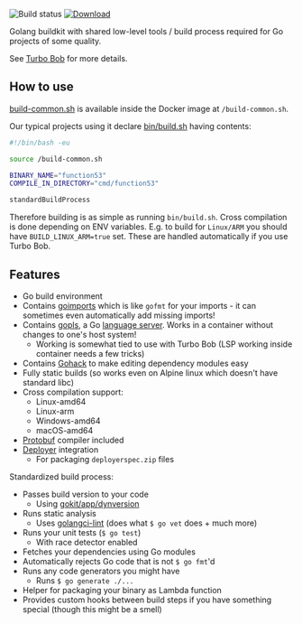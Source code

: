 ![Build status](https://github.com/function61/buildkit-golang/workflows/Build/badge.svg)
[![Download](https://img.shields.io/docker/pulls/fn61/buildkit-golang.svg?style=for-the-badge)](https://hub.docker.com/r/fn61/buildkit-golang/)

Golang buildkit with shared low-level tools / build process required for Go projects of some quality.

See [Turbo Bob](https://github.com/function61/turbobob) for more details.


How to use
----------

[build-common.sh](build-common.sh) is available inside the Docker image at `/build-common.sh`.

Our typical projects using it declare
[bin/build.sh](https://github.com/function61/function53/blob/master/bin/build.sh) having contents:

```bash
#!/bin/bash -eu

source /build-common.sh

BINARY_NAME="function53"
COMPILE_IN_DIRECTORY="cmd/function53"

standardBuildProcess
```

Therefore building is as simple as running `bin/build.sh`. Cross compilation is done depending on
ENV variables. E.g. to build for `Linux/ARM` you should have `BUILD_LINUX_ARM=true` set. These are
handled automatically if you use Turbo Bob.


Features
--------

- Go build environment
- Contains [goimports](https://pkg.go.dev/golang.org/x/tools/cmd/goimports) which is like `gofmt`
  for your imports - it can sometimes even automatically add missing imports!
- Contains [gopls](https://github.com/golang/tools/blob/master/gopls/README.md), a Go
  [language server](https://langserver.org/). Works in a container without changes to one's host system!
	* Working is somewhat tied to use with Turbo Bob (LSP working inside container needs a few tricks)
- Contains [Gohack](https://github.com/rogpeppe/gohack) to make editing dependency modules easy
- Fully static builds (so works even on Alpine linux which doesn't have standard libc)
- Cross compilation support:
	* Linux-amd64
	* Linux-arm
	* Windows-amd64
	* macOS-amd64
- [Protobuf](https://developers.google.com/protocol-buffers) compiler included
- [Deployer](https://github.com/function61/deployer) integration
	* For packaging `deployerspec.zip` files

Standardized build process:

- Passes build version to your code
	* Using [gokit/app/dynversion](https://pkg.go.dev/github.com/function61/gokit/app/dynversion)
- Runs static analysis
	* Uses [golangci-lint](https://github.com/golangci/golangci-lint)
	  (does what `$ go vet` does + much more)
- Runs your unit tests (`$ go test`)
	* With race detector enabled
- Fetches your dependencies using Go modules
- Automatically rejects Go code that is not `$ go fmt`'d
- Runs any code generators you might have
	* Runs `$ go generate ./...`
- Helper for packaging your binary as Lambda function
- Provides custom hooks between build steps if you have something special (though this might be a smell)

